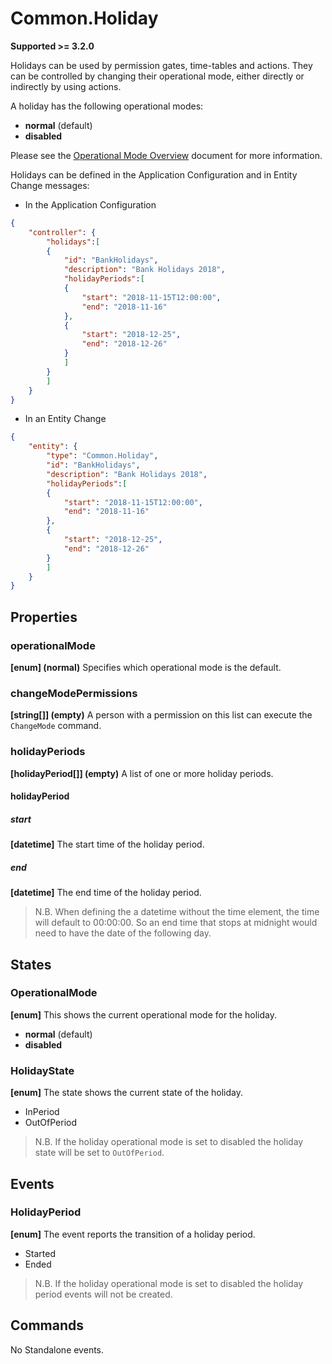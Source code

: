# Common.Holiday

**Supported >= 3.2.0**

Holidays can be used by permission gates, time-tables and actions. They can be controlled by changing their operational mode, either directly or indirectly by using actions.

A holiday has the following operational modes:

- **normal** (default)
- **disabled**

Please see the [Operational Mode Overview](../ApplicationConfiguration/ModeOverview.md) document for more information.

Holidays can be defined in the Application Configuration and in Entity Change messages:

- In the Application Configuration

````json
{
    "controller": {
        "holidays":[
        {
            "id": "BankHolidays",
            "description": "Bank Holidays 2018",
            "holidayPeriods":[
            {
                "start": "2018-11-15T12:00:00",
                "end": "2018-11-16"
            },
            {
                "start": "2018-12-25",
                "end": "2018-12-26"
            }
            ]
        }
        ]
    }
}
````

- In an Entity Change

````json
{
    "entity": {
        "type": "Common.Holiday",
        "id": "BankHolidays",
        "description": "Bank Holidays 2018",
        "holidayPeriods":[
        {
            "start": "2018-11-15T12:00:00",
            "end": "2018-11-16"
        },
        {
            "start": "2018-12-25",
            "end": "2018-12-26"
        }
        ]
    }
}
````

## Properties

### operationalMode

**[enum] (normal)** Specifies which operational mode is the default.

### changeModePermissions

**[string[]] (empty)** A person with a permission on this list can execute the `ChangeMode` command.

### holidayPeriods

**[holidayPeriod[]] (empty)** A list of one or more holiday periods.

#### holidayPeriod

##### start

**[datetime]** The start time of the holiday period.

##### end

**[datetime]** The end time of the holiday period.

>N.B. When defining the a datetime without the time element, the time will default to 00:00:00. So an end time that stops at midnight would need to have the date of the following day.

## States

### OperationalMode

**[enum]** This shows the current operational mode for the holiday.

- **normal** (default)
- **disabled**

### HolidayState

**[enum]** The state shows the current state of the holiday.

- InPeriod
- OutOfPeriod

>N.B. If the holiday operational mode is set to disabled the holiday state will be set to `OutOfPeriod`.

## Events

### HolidayPeriod

**[enum]** The event reports the transition of a holiday period.

- Started
- Ended

>N.B. If the holiday operational mode is set to disabled the holiday period events will not be created.

## Commands

No Standalone events.
